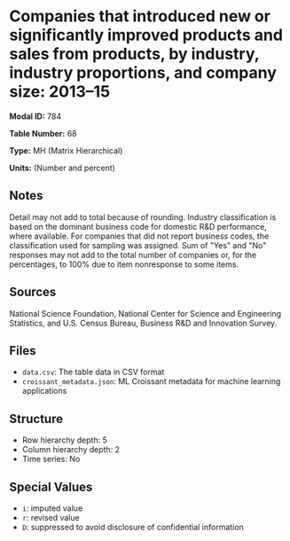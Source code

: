 # Companies that introduced new or significantly improved products and sales from products, by industry, industry proportions, and company size: 2013–15

**Modal ID:** 784

**Table Number:** 68

**Type:** MH (Matrix Hierarchical)

**Units:** (Number and percent)

## Notes

Detail may not add to total because of rounding. Industry classification is based on the dominant business code for domestic R&D performance, where available. For companies that did not report business codes, the classification used for sampling was assigned. Sum of "Yes" and "No" responses may not add to the total number of companies or, for the percentages, to 100% due to item nonresponse to some items.

## Sources

National Science Foundation, National Center for Science and Engineering Statistics, and U.S. Census Bureau, Business R&D and Innovation Survey.

## Files

- `data.csv`: The table data in CSV format
- `croissant_metadata.json`: ML Croissant metadata for machine learning applications

## Structure

- Row hierarchy depth: 5
- Column hierarchy depth: 2
- Time series: No

## Special Values

- `i`: imputed value
- `r`: revised value
- `D`: suppressed to avoid disclosure of confidential information
